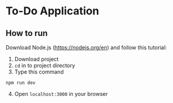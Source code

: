 # To-Do Application

## How to run

Download Node.js (https://nodejs.org/en) and follow this tutorial:

1. Download project
2. <code>cd</code> in to project directory
3. Type this command

```
npm run dev
```

4. Open <code>localhost:3000</code> in your browser

